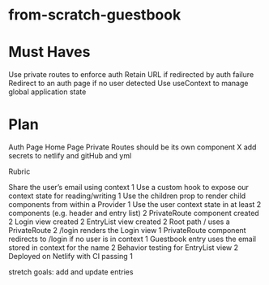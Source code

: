 # from-scratch-guestbook

# Must Haves

Use private routes to enforce auth
Retain URL if redirected by auth failure
Redirect to an auth page if no user detected
Use useContext to manage global application state

# Plan

Auth Page
Home Page
Private Routes should be its own component
X add secrets to netlify and gitHub and yml

Rubric

Share the user’s email using context 1
Use a custom hook to expose our context state for reading/writing 1
Use the children prop to render child components from within a Provider 1
Use the user context state in at least 2 components (e.g. header and entry list) 2
PrivateRoute component created 2
Login view created 2
EntryList view created 2
Root path / uses a PrivateRoute 2
/login renders the Login view 1
PrivateRoute component redirects to /login if no user is in context 1
Guestbook entry uses the email stored in context for the name 2
Behavior testing for EntryList view 2
Deployed on Netlify with CI passing 1

stretch goals: add and update entries

